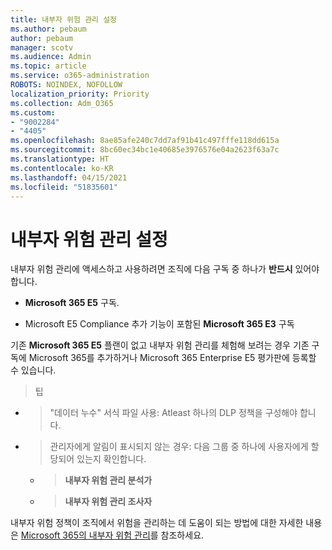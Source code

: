 ```yaml
---
title: 내부자 위험 관리 설정
ms.author: pebaum
author: pebaum
manager: scotv
ms.audience: Admin
ms.topic: article
ms.service: o365-administration
ROBOTS: NOINDEX, NOFOLLOW
localization_priority: Priority
ms.collection: Adm_O365
ms.custom:
- "9002284"
- "4405"
ms.openlocfilehash: 8ae85afe240c7dd7af91b41c497fffe118dd615a
ms.sourcegitcommit: 8bc60ec34bc1e40685e3976576e04a2623f63a7c
ms.translationtype: HT
ms.contentlocale: ko-KR
ms.lasthandoff: 04/15/2021
ms.locfileid: "51835601"
---
```

# <a name="set-up-insider-risk-management"></a>내부자 위험 관리 설정

내부자 위험 관리에 액세스하고 사용하려면 조직에 다음 구독 중 하나가 **반드시** 있어야 합니다.

- **Microsoft 365 E5** 구독.

- Microsoft E5 Compliance 추가 기능이 포함된 **Microsoft 365 E3** 구독

기존 **Microsoft 365 E5** 플랜이 없고 내부자 위험 관리를 체험해 보려는 경우 기존 구독에 Microsoft 365를 추가하거나 Microsoft 365 Enterprise E5 평가판에 등록할 수 있습니다.

> 팁
- > "데이터 누수" 서식 파일 사용: Atleast 하나의 DLP 정책을 구성해야 합니다.
- > 관리자에게 알림이 표시되지 않는 경우: 다음 그룹 중 하나에 사용자에게 할당되어 있는지 확인합니다.
    - >**내부자 위험 관리 분석가**
    - >**내부자 위험 관리 조사자**

내부자 위험 정책이 조직에서 위험을 관리하는 데 도움이 되는 방법에 대한 자세한 내용은 [Microsoft 365의 내부자 위험 관리](https://go.microsoft.com/fwlink/?linkid=2123907)를 참조하세요.
